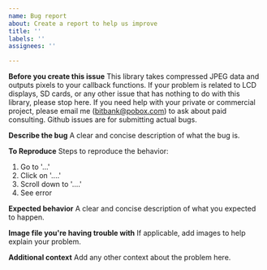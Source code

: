 ```yaml
---
name: Bug report
about: Create a report to help us improve
title: ''
labels: ''
assignees: ''

---
```


**Before you create this issue**
This library takes compressed JPEG data and outputs pixels to your callback functions. If your problem is related to LCD displays, SD cards, or any other issue that has nothing to do with this library, please stop here. If you need help with your private or commercial project, please email me (bitbank@pobox.com) to ask about paid consulting. Github issues are for submitting actual bugs.

**Describe the bug**
A clear and concise description of what the bug is.

**To Reproduce**
Steps to reproduce the behavior:
1. Go to '...'
2. Click on '....'
3. Scroll down to '....'
4. See error

**Expected behavior**
A clear and concise description of what you expected to happen.

**Image file you're having trouble with**
If applicable, add images to help explain your problem.

**Additional context**
Add any other context about the problem here.
